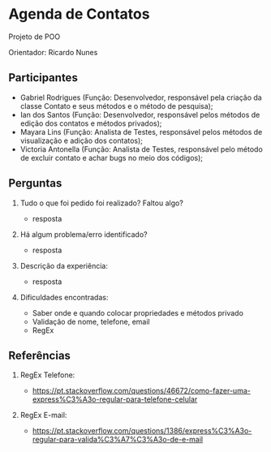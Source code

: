 # Agenda de Contatos
Projeto de POO

Orientador: Ricardo Nunes

## Participantes
- Gabriel Rodrigues (Função: Desenvolvedor, responsável pela criação da classe Contato e seus métodos e o método de pesquisa);
- Ian dos Santos (Função: Desenvolvedor, responsável pelos métodos de edição dos contatos e métodos privados);
- Mayara Lins (Função: Analista de Testes, responsável pelos métodos de visualização e adição dos contatos);
- Victoria Antonella (Função: Analista de Testes, responsável pelo método de excluir contato e achar bugs no meio dos códigos);

## Perguntas
1. Tudo o que foi pedido foi realizado? Faltou algo?
   - resposta

2. Há algum problema/erro identificado?
   - resposta

3. Descrição da experiência:
   - resposta

4. Dificuldades encontradas:
   - Saber onde e quando colocar propriedades e métodos privado
   - Validação de nome, telefone, email
   - RegEx

## Referências
1. RegEx Telefone:
   - https://pt.stackoverflow.com/questions/46672/como-fazer-uma-express%C3%A3o-regular-para-telefone-celular

2. RegEx E-mail:
   - https://pt.stackoverflow.com/questions/1386/express%C3%A3o-regular-para-valida%C3%A7%C3%A3o-de-e-mail
